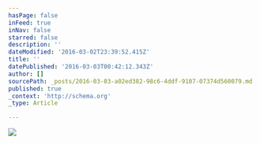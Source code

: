 ```yaml
---
hasPage: false
inFeed: true
inNav: false
starred: false
description: ''
dateModified: '2016-03-02T23:39:52.415Z'
title: ''
datePublished: '2016-03-03T00:42:12.343Z'
author: []
sourcePath: _posts/2016-03-03-a02ed382-98c6-4ddf-9107-07374d560079.md
published: true
_context: 'http://schema.org'
_type: Article

---
```

![](https://the-grid-user-content.s3-us-west-2.amazonaws.com/f02dcb19-b9a4-4317-b4b4-b99a4b542709.jpg)